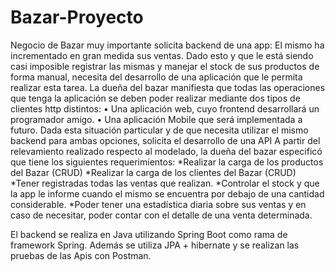 # Bazar-Proyecto
Negocio de Bazar muy importante solicita backend de una app: 
El mismo ha incrementado en gran medida sus ventas. Dado esto y que le está siendo casi
imposible registrar las mismas y manejar el stock de sus productos de forma manual, necesita
del desarrollo de una aplicación que le permita realizar esta tarea.
La dueña del bazar manifiesta que todas las operaciones que tenga la aplicación se deben
poder realizar mediante dos tipos de clientes http distintos:
• Una aplicación web, cuyo frontend desarrollará un programador amigo.
• Una aplicación Mobile que será implementada a futuro.
Dada esta situación particular y de que necesita utilizar el mismo backend para ambas
opciones, solicita el desarrollo de una API
A partir del relevamiento realizado respecto al modelado, la dueña del bazar especificó que
tiene los siguientes requerimientos:
*Realizar la carga de los productos del Bazar (CRUD)
*Realizar la carga de los clientes del Bazar (CRUD)
*Tener registradas todas las ventas que realizan.
*Controlar el stock y que la app le informe cuando el mismo se encuentra por debajo de una cantidad considerable. 
*Poder tener una estadística diaria sobre sus ventas y en caso de necesitar, poder contar con el detalle de una venta determinada. 

El backend se realiza en Java utilizando Spring Boot como rama de framework Spring. 
Además se utiliza JPA + hibernate y se realizan las pruebas de las Apis con Postman. 

